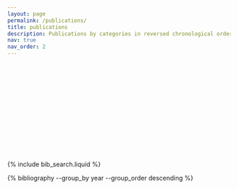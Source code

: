 ```yaml
---
layout: page
permalink: /publications/
title: publications
description: Publications by categories in reversed chronological order.
nav: true
nav_order: 2
---
```


<!-- _pages/publications.md -->

<div class="section-header-bg" style="background-image: url('{{ '/assets/img/yellowstone.jpg' | relative_url }}'); background-size: cover; background-position: center; height: 200px; border-radius: 10px; margin-bottom: 20px; position: relative;">
</div>

<!-- Bibsearch Feature -->

{% include bib_search.liquid %}

<div class="publications">

{% bibliography --group_by year --group_order descending %}

</div>
